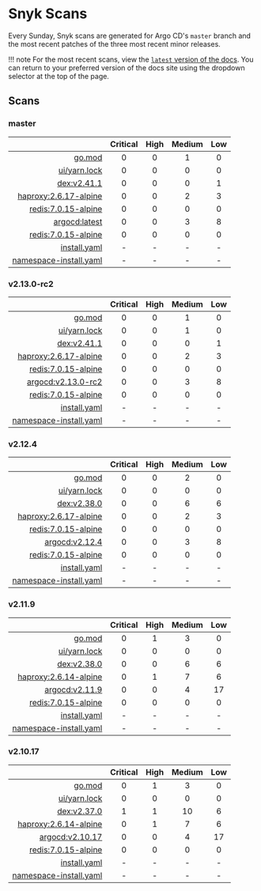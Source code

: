 # Snyk Scans

Every Sunday, Snyk scans are generated for Argo CD's `master` branch and the most recent patches of the three most
recent minor releases.

!!! note
    For the most recent scans, view the [`latest` version of the docs](https://argo-cd.readthedocs.io/en/latest/snyk/).
    You can return to your preferred version of the docs site using the dropdown selector at the top of the page.

## Scans

### master

|    | Critical | High | Medium | Low |
|---:|:--------:|:----:|:------:|:---:|
| [go.mod](master/argocd-test.html) | 0 | 0 | 1 | 0 |
| [ui/yarn.lock](master/argocd-test.html) | 0 | 0 | 0 | 0 |
| [dex:v2.41.1](master/ghcr.io_dexidp_dex_v2.41.1.html) | 0 | 0 | 0 | 1 |
| [haproxy:2.6.17-alpine](master/public.ecr.aws_docker_library_haproxy_2.6.17-alpine.html) | 0 | 0 | 2 | 3 |
| [redis:7.0.15-alpine](master/public.ecr.aws_docker_library_redis_7.0.15-alpine.html) | 0 | 0 | 0 | 0 |
| [argocd:latest](master/quay.io_argoproj_argocd_latest.html) | 0 | 0 | 3 | 8 |
| [redis:7.0.15-alpine](master/redis_7.0.15-alpine.html) | 0 | 0 | 0 | 0 |
| [install.yaml](master/argocd-iac-install.html) | - | - | - | - |
| [namespace-install.yaml](master/argocd-iac-namespace-install.html) | - | - | - | - |

### v2.13.0-rc2

|    | Critical | High | Medium | Low |
|---:|:--------:|:----:|:------:|:---:|
| [go.mod](v2.13.0-rc2/argocd-test.html) | 0 | 0 | 1 | 0 |
| [ui/yarn.lock](v2.13.0-rc2/argocd-test.html) | 0 | 0 | 1 | 0 |
| [dex:v2.41.1](v2.13.0-rc2/ghcr.io_dexidp_dex_v2.41.1.html) | 0 | 0 | 0 | 1 |
| [haproxy:2.6.17-alpine](v2.13.0-rc2/public.ecr.aws_docker_library_haproxy_2.6.17-alpine.html) | 0 | 0 | 2 | 3 |
| [redis:7.0.15-alpine](v2.13.0-rc2/public.ecr.aws_docker_library_redis_7.0.15-alpine.html) | 0 | 0 | 0 | 0 |
| [argocd:v2.13.0-rc2](v2.13.0-rc2/quay.io_argoproj_argocd_v2.13.0-rc2.html) | 0 | 0 | 3 | 8 |
| [redis:7.0.15-alpine](v2.13.0-rc2/redis_7.0.15-alpine.html) | 0 | 0 | 0 | 0 |
| [install.yaml](v2.13.0-rc2/argocd-iac-install.html) | - | - | - | - |
| [namespace-install.yaml](v2.13.0-rc2/argocd-iac-namespace-install.html) | - | - | - | - |

### v2.12.4

|    | Critical | High | Medium | Low |
|---:|:--------:|:----:|:------:|:---:|
| [go.mod](v2.12.4/argocd-test.html) | 0 | 0 | 2 | 0 |
| [ui/yarn.lock](v2.12.4/argocd-test.html) | 0 | 0 | 0 | 0 |
| [dex:v2.38.0](v2.12.4/ghcr.io_dexidp_dex_v2.38.0.html) | 0 | 0 | 6 | 6 |
| [haproxy:2.6.17-alpine](v2.12.4/public.ecr.aws_docker_library_haproxy_2.6.17-alpine.html) | 0 | 0 | 2 | 3 |
| [redis:7.0.15-alpine](v2.12.4/public.ecr.aws_docker_library_redis_7.0.15-alpine.html) | 0 | 0 | 0 | 0 |
| [argocd:v2.12.4](v2.12.4/quay.io_argoproj_argocd_v2.12.4.html) | 0 | 0 | 3 | 8 |
| [redis:7.0.15-alpine](v2.12.4/redis_7.0.15-alpine.html) | 0 | 0 | 0 | 0 |
| [install.yaml](v2.12.4/argocd-iac-install.html) | - | - | - | - |
| [namespace-install.yaml](v2.12.4/argocd-iac-namespace-install.html) | - | - | - | - |

### v2.11.9

|    | Critical | High | Medium | Low |
|---:|:--------:|:----:|:------:|:---:|
| [go.mod](v2.11.9/argocd-test.html) | 0 | 1 | 3 | 0 |
| [ui/yarn.lock](v2.11.9/argocd-test.html) | 0 | 0 | 0 | 0 |
| [dex:v2.38.0](v2.11.9/ghcr.io_dexidp_dex_v2.38.0.html) | 0 | 0 | 6 | 6 |
| [haproxy:2.6.14-alpine](v2.11.9/haproxy_2.6.14-alpine.html) | 0 | 1 | 7 | 6 |
| [argocd:v2.11.9](v2.11.9/quay.io_argoproj_argocd_v2.11.9.html) | 0 | 0 | 4 | 17 |
| [redis:7.0.15-alpine](v2.11.9/redis_7.0.15-alpine.html) | 0 | 0 | 0 | 0 |
| [install.yaml](v2.11.9/argocd-iac-install.html) | - | - | - | - |
| [namespace-install.yaml](v2.11.9/argocd-iac-namespace-install.html) | - | - | - | - |

### v2.10.17

|    | Critical | High | Medium | Low |
|---:|:--------:|:----:|:------:|:---:|
| [go.mod](v2.10.17/argocd-test.html) | 0 | 1 | 3 | 0 |
| [ui/yarn.lock](v2.10.17/argocd-test.html) | 0 | 0 | 0 | 0 |
| [dex:v2.37.0](v2.10.17/ghcr.io_dexidp_dex_v2.37.0.html) | 1 | 1 | 10 | 6 |
| [haproxy:2.6.14-alpine](v2.10.17/haproxy_2.6.14-alpine.html) | 0 | 1 | 7 | 6 |
| [argocd:v2.10.17](v2.10.17/quay.io_argoproj_argocd_v2.10.17.html) | 0 | 0 | 4 | 17 |
| [redis:7.0.15-alpine](v2.10.17/redis_7.0.15-alpine.html) | 0 | 0 | 0 | 0 |
| [install.yaml](v2.10.17/argocd-iac-install.html) | - | - | - | - |
| [namespace-install.yaml](v2.10.17/argocd-iac-namespace-install.html) | - | - | - | - |
